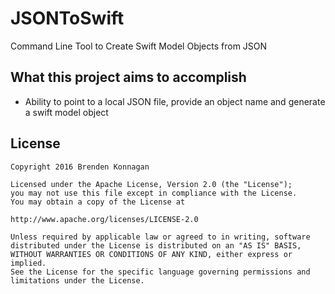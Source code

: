 # JSONToSwift
Command Line Tool to Create Swift Model Objects from JSON

## What this project aims to accomplish
- Ability to point to a local JSON file, provide an object name and generate a swift model object

## License
    Copyright 2016 Brenden Konnagan

    Licensed under the Apache License, Version 2.0 (the "License");
    you may not use this file except in compliance with the License.
    You may obtain a copy of the License at

    http://www.apache.org/licenses/LICENSE-2.0

    Unless required by applicable law or agreed to in writing, software
    distributed under the License is distributed on an "AS IS" BASIS,
    WITHOUT WARRANTIES OR CONDITIONS OF ANY KIND, either express or implied.
    See the License for the specific language governing permissions and
    limitations under the License.
